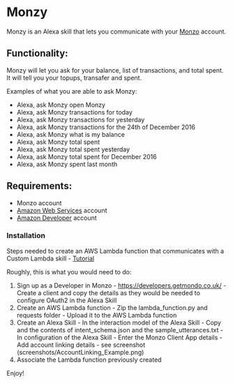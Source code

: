 # Monzy

Monzy is an Alexa skill that lets you communicate with your [Monzo](https://monzo.com/) account.

## Functionality:
Monzy will let you ask for your balance, list of transactions, and total spent. It will tell you your topups, transafer and spent.

Examples of what you are able to ask Monzy:
- Alexa, ask Monzy open Monzy
- Alexa, ask Monzy transactions for today
- Alexa, ask Monzy transactions for yesterday
- Alexa, ask Monzy transactions for the 24th of December 2016
- Alexa, ask Monzy what is my balance
- Alexa, ask Monzy total spent
- Alexa, ask Monzy total spent yesterday
- Alexa, ask Monzy total spent for December 2016
- Alexa, ask Monzy spent last month


## Requirements:
- Monzo account
- [Amazon Web Services](https://aws.amazon.com/) account
- [Amazon Developer](https://developer.amazon.com) account

### Installation

Steps needed to create an AWS Lambda function that communicates with a Custom Lambda skill - [Tutorial](https://developer.amazon.com/public/solutions/alexa/alexa-skills-kit/docs/developing-an-alexa-skill-as-a-lambda-function)

Roughly, this is what you would need to do:
  1. Sign up as a Developer in Monzo - https://developers.getmondo.co.uk/
    - Create a client and copy the details as they would be needed to configure OAuth2 in the Alexa Skill
  2. Create an AWS Lambda function
    - Zip the lambda_function.py and requests folder
    - Upload it to the AWS Lambda function
  3. Create an Alexa Skill
    - In the interaction model of the Alexa Skill - Copy and the contents of intent_schema.json and the sample_utterances.txt
    - In configuration of the Alexa Skill - Enter the Monzo Client App details
    - Add account linking details - see screenshot (screenshots/AccountLinking_Example.png)
  4. Associate the Lambda function previously created

Enjoy!
